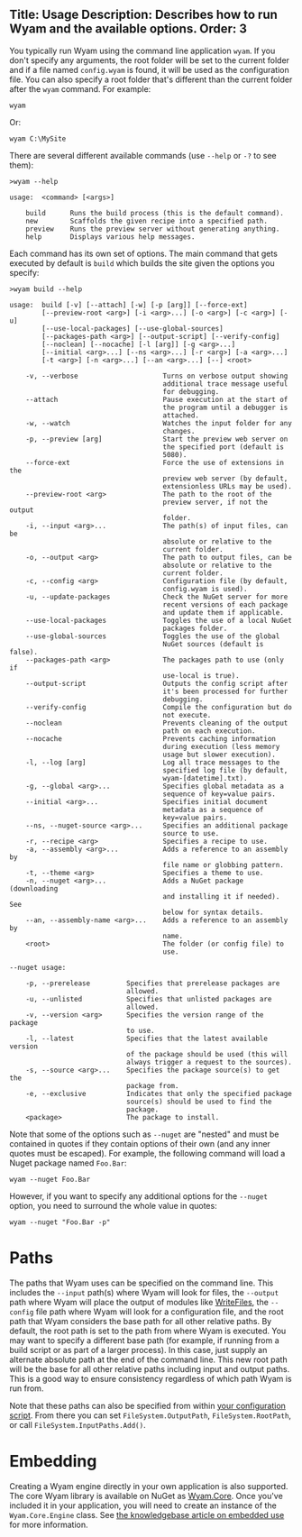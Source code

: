 Title: Usage
Description: Describes how to run Wyam and the available options.
Order: 3
---
You typically run Wyam using the command line application `wyam`. If you don't specify any arguments, the root folder will be set to the current folder and if a file named `config.wyam` is found, it will be used as the configuration file. You can also specify a root folder that's different than the current folder after the `wyam` command. For example:

```
wyam
```

Or:

```
wyam C:\MySite
```

There are several different available commands (use `--help` or `-?` to see them):

```
>wyam --help            

usage:  <command> [<args>]                                                
                                                                          
    build      Runs the build process (this is the default command).      
    new        Scaffolds the given recipe into a specified path.          
    preview    Runs the preview server without generating anything.       
    help       Displays various help messages.                            
```

Each command has its own set of options. The main command that gets executed
by default is `build` which builds the site given the options you specify:

```
>wyam build --help

usage:  build [-v] [--attach] [-w] [-p [arg]] [--force-ext]
        [--preview-root <arg>] [-i <arg>...] [-o <arg>] [-c <arg>] [-u]
        [--use-local-packages] [--use-global-sources]
        [--packages-path <arg>] [--output-script] [--verify-config]
        [--noclean] [--nocache] [-l [arg]] [-g <arg>...]
        [--initial <arg>...] [--ns <arg>...] [-r <arg>] [-a <arg>...]
        [-t <arg>] [-n <arg>...] [--an <arg>...] [--] <root>

    -v, --verbose                     Turns on verbose output showing
                                      additional trace message useful
                                      for debugging.
    --attach                          Pause execution at the start of
                                      the program until a debugger is
                                      attached.
    -w, --watch                       Watches the input folder for any
                                      changes.
    -p, --preview [arg]               Start the preview web server on
                                      the specified port (default is
                                      5080).
    --force-ext                       Force the use of extensions in the
                                      preview web server (by default,
                                      extensionless URLs may be used).
    --preview-root <arg>              The path to the root of the
                                      preview server, if not the output
                                      folder.
    -i, --input <arg>...              The path(s) of input files, can be
                                      absolute or relative to the
                                      current folder.
    -o, --output <arg>                The path to output files, can be
                                      absolute or relative to the
                                      current folder.
    -c, --config <arg>                Configuration file (by default,
                                      config.wyam is used).
    -u, --update-packages             Check the NuGet server for more
                                      recent versions of each package
                                      and update them if applicable.
    --use-local-packages              Toggles the use of a local NuGet
                                      packages folder.
    --use-global-sources              Toggles the use of the global
                                      NuGet sources (default is false).
    --packages-path <arg>             The packages path to use (only if
                                      use-local is true).
    --output-script                   Outputs the config script after
                                      it's been processed for further
                                      debugging.
    --verify-config                   Compile the configuration but do
                                      not execute.
    --noclean                         Prevents cleaning of the output
                                      path on each execution.
    --nocache                         Prevents caching information
                                      during execution (less memory
                                      usage but slower execution).
    -l, --log [arg]                   Log all trace messages to the
                                      specified log file (by default,
                                      wyam-[datetime].txt).
    -g, --global <arg>...             Specifies global metadata as a
                                      sequence of key=value pairs.
    --initial <arg>...                Specifies initial document
                                      metadata as a sequence of
                                      key=value pairs.
    --ns, --nuget-source <arg>...     Specifies an additional package
                                      source to use.
    -r, --recipe <arg>                Specifies a recipe to use.
    -a, --assembly <arg>...           Adds a reference to an assembly by
                                      file name or globbing pattern.
    -t, --theme <arg>                 Specifies a theme to use.
    -n, --nuget <arg>...              Adds a NuGet package (downloading
                                      and installing it if needed). See
                                      below for syntax details.
    --an, --assembly-name <arg>...    Adds a reference to an assembly by
                                      name.
    <root>                            The folder (or config file) to
                                      use.

--nuget usage:

    -p, --prerelease         Specifies that prerelease packages are
                             allowed.
    -u, --unlisted           Specifies that unlisted packages are
                             allowed.
    -v, --version <arg>      Specifies the version range of the package
                             to use.
    -l, --latest             Specifies that the latest available version
                             of the package should be used (this will
                             always trigger a request to the sources).
    -s, --source <arg>...    Specifies the package source(s) to get the
                             package from.
    -e, --exclusive          Indicates that only the specified package
                             source(s) should be used to find the
                             package.
    <package>                The package to install.
```

Note that some of the options such as `--nuget` are "nested" and must be contained in quotes if they contain options of their own (and any inner quotes must be escaped). For example, the following command will load a Nuget package named `Foo.Bar`:

```
wyam --nuget Foo.Bar 
```

However, if you want to specify any additional options for the `--nuget` option, you need to surround the whole value in quotes:

```
wyam --nuget "Foo.Bar -p" 
```

# Paths

The paths that Wyam uses can be specified on the command line. This includes the `--input` path(s) where Wyam will look for files, the `--output` path where Wyam will place the output of modules like [WriteFiles](/modules/writefiles), the `--config` file path where Wyam will look for a configuration file, and the root path that Wyam considers the base path for all other relative paths. By default, the root path is set to the path from where Wyam is executed. You may want to specify a different base path (for example, if running from a build script or as part of a larger process). In this case, just supply an alternate absolute path at the end of the command line. This new root path will be the base for all other relative paths including input and output paths. This is a good way to ensure consistency regardless of which path Wyam is run from.

Note that these paths can also be specified from within [your configuration script](/getting-started/configuration). From there you can set `FileSystem.OutputPath`, `FileSystem.RootPath`, or call `FileSystem.InputPaths.Add()`.

# Embedding

Creating a Wyam engine directly in your own application is also supported. The core Wyam library is available on NuGet as [Wyam.Core](https://www.nuget.org/packages/Wyam.Core). Once you've included it in your application, you will need to create an instance of the `Wyam.Core.Engine` class. See [the knowledgebase article on embedded use](/knowledgebase/embedded-use) for more information.
